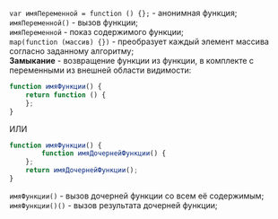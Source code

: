 `var имяПеременной = function () {};` - анонимная функция;   
`имяПеременной()` - вызов функции;   
`имяПеременной` - показ содержимого функции;   
`map(function (массив) {})` - преобразует каждый элемент массива согласно заданному алгоритму;   
**Замыкание** - возвращение функции из функции, в комплекте с переменными из внешней области видимости:
```javascript
function имяФункции() {
    return function () {
    };
}
```
ИЛИ
```javascript
function имяФункции() {
		function имяДочернейФункции() {
    };
    return имяДочернейФункции();
}
```
`имяФункции()` - вызов дочерней функции со всем её содержимым;   
`имяФункции()()` - вызов результата дочерней функции;   
